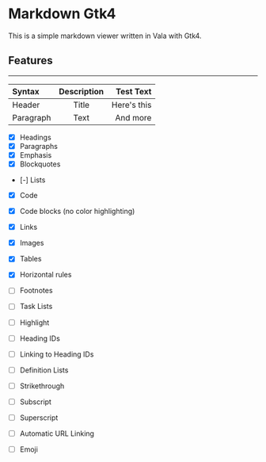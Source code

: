 # Markdown Gtk4

This is a simple markdown viewer written in Vala with Gtk4.

## Features

---


| Syntax      | Description | Test Text     |
| :---        |    :----:   |          ---: |
| Header      | Title       | Here's this   |
| Paragraph   | Text        | And more      |

- [x] Headings
- [x] Paragraphs
- [x] Emphasis
- [x] Blockquotes
- [-] Lists
- [x] Code
- [x] Code blocks (no color highlighting)
- [x] Links
- [x] Images
- [x] Tables
- [x] Horizontal rules
- [ ] Footnotes
- [ ] Task Lists
- [ ] Highlight
- [ ] Heading IDs
- [ ] Linking to Heading IDs
- [ ] Definition Lists
- [ ] Strikethrough
- [ ] Subscript
- [ ] Superscript
- [ ] Automatic URL Linking
- [ ] Emoji


